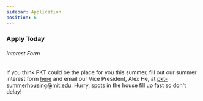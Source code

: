 ```yaml
---
sidebar: Application
position: 6
---
```

### Apply Today

###### Interest Form

If you think PKT could be the place for you this summer, fill out our summer interest form [here]([https://forms.gle/6puHjg6n5cwKy9Vq7](https://docs.google.com/forms/d/e/1FAIpQLSe9UNb5MgU7p1yYu98rrj4PV5m40vTP5-qlGKvrfRzJ0QeogQ/viewform?usp=pp_url)) and email our Vice President, Alex He, at pkt-summerhousing@mit.edu.  Hurry, spots in the house fill up fast so don't delay!

